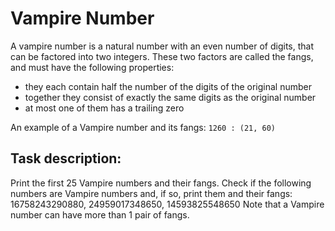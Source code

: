 # Vampire Number

A vampire number is a natural number with an even number of digits, that can be factored into two integers. These two factors are called the fangs, and must have the following properties:

* they each contain half the number of the digits of the original number
* together they consist of exactly the same digits as the original number
* at most one of them has a trailing zero

An example of a Vampire number and its fangs: ```1260 : (21, 60)```

## Task description:

Print the first 25 Vampire numbers and their fangs.
Check if the following numbers are Vampire numbers and, if so, print them and their fangs: 16758243290880, 24959017348650, 14593825548650
Note that a Vampire number can have more than 1 pair of fangs.
